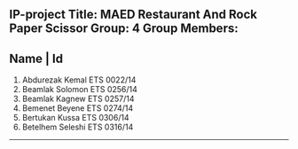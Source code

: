 IP-project
Title: MAED Restaurant And Rock Paper Scissor
Group: 4
Group Members:
------------------------------------------------------------------------------------------------------
Name                                                 | Id
------------------------------------------------------------------------------------------------------
1. Abdurezak Kemal                                     ETS 0022/14
2. Beamlak Solomon                                     ETS 0256/14
3. Beamlak Kagnew                                      ETS 0257/14
4. Bemenet Beyene                                      ETS 0274/14
5. Bertukan Kussa                                      ETS 0306/14
6. Betelhem Seleshi                                    ETS 0316/14
------------------------------------------------------------------------------------------------------

